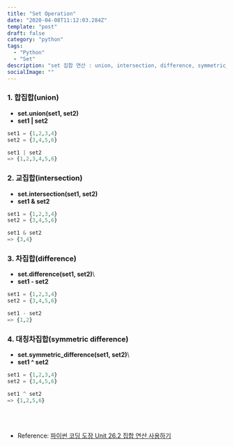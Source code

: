 ```yaml
---
title: "Set Operation"
date: "2020-04-08T11:12:03.284Z"
template: "post"
draft: false
category: "python"
tags:
  - "Python"
  - "Set"
description: "set 집합 연산 : union, intersection, difference, symmetric_difference"
socialImage: ""
---
```





### 1. 합집합(union)
* **set.union(set1, set2)**
* **set1 | set2**

```python
set1 = {1,2,3,4}
set2 = {3,4,5,6}

set1 | set2
=> {1,2,3,4,5,6}
```


### 2. 교집합(intersection)
* **set.intersection(set1, set2)**
* **set1 & set2**

```python
set1 = {1,2,3,4}
set2 = {3,4,5,6}

set1 & set2
=> {3,4}
```

### 3. 차집합(difference)
* **set.difference(set1, set2)**\
* **set1 - set2**

```python
set1 = {1,2,3,4}
set2 = {3,4,5,6}

set1 - set2
=> {1,2}
```



### 4. 대칭차집합(symmetric difference)
* **set.symmetric_difference(set1, set2)**\
* **set1 ^ set2**

```python
set1 = {1,2,3,4}
set2 = {3,4,5,6}

set1 ^ set2
=> {1,2,5,6}
```

<br>
<br>

* Reference: [파이썬 코딩 도장 Unit 26.2 집합 연산 사용하기](https://dojang.io/mod/page/view.php?id=2315)